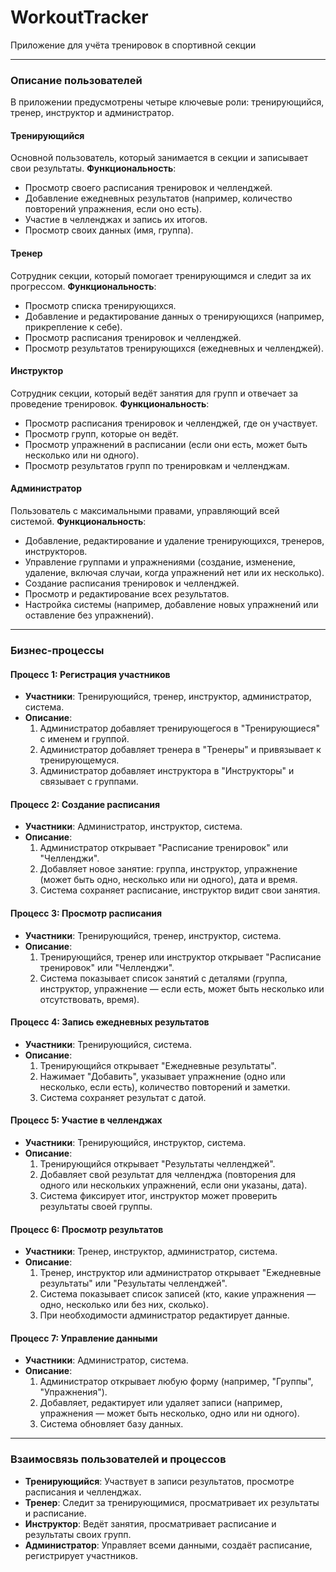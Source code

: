 # WorkoutTracker
Приложение для учёта тренировок в спортивной секции

---

### Описание пользователей
В приложении предусмотрены четыре ключевые роли: тренирующийся, тренер, инструктор и администратор.

#### Тренирующийся
Основной пользователь, который занимается в секции и записывает свои результаты.
**Функциональность**:
- Просмотр своего расписания тренировок и челленджей.
- Добавление ежедневных результатов (например, количество повторений упражнения, если оно есть).
- Участие в челленджах и запись их итогов.
- Просмотр своих данных (имя, группа).

#### Тренер
Сотрудник секции, который помогает тренирующимся и следит за их прогрессом.
**Функциональность**:
- Просмотр списка тренирующихся.
- Добавление и редактирование данных о тренирующихся (например, прикрепление к себе).
- Просмотр расписания тренировок и челленджей.
- Просмотр результатов тренирующихся (ежедневных и челленджей).

#### Инструктор
Сотрудник секции, который ведёт занятия для групп и отвечает за проведение тренировок.
**Функциональность**:
- Просмотр расписания тренировок и челленджей, где он участвует.
- Просмотр групп, которые он ведёт.
- Просмотр упражнений в расписании (если они есть, может быть несколько или ни одного).
- Просмотр результатов групп по тренировкам и челленджам.

#### Администратор
Пользователь с максимальными правами, управляющий всей системой.
**Функциональность**:
- Добавление, редактирование и удаление тренирующихся, тренеров, инструкторов.
- Управление группами и упражнениями (создание, изменение, удаление, включая случаи, когда упражнений нет или их несколько).
- Создание расписания тренировок и челленджей.
- Просмотр и редактирование всех результатов.
- Настройка системы (например, добавление новых упражнений или оставление без упражнений).

---

### Бизнес-процессы

#### Процесс 1: Регистрация участников
- **Участники**: Тренирующийся, тренер, инструктор, администратор, система.
- **Описание**:
  1. Администратор добавляет тренирующегося в "Тренирующиеся" с именем и группой.
  2. Администратор добавляет тренера в "Тренеры" и привязывает к тренирующемуся.
  3. Администратор добавляет инструктора в "Инструкторы" и связывает с группами.

#### Процесс 2: Создание расписания
- **Участники**: Администратор, инструктор, система.
- **Описание**:
  1. Администратор открывает "Расписание тренировок" или "Челленджи".
  2. Добавляет новое занятие: группа, инструктор, упражнение (может быть одно, несколько или ни одного), дата и время.
  3. Система сохраняет расписание, инструктор видит свои занятия.

#### Процесс 3: Просмотр расписания
- **Участники**: Тренирующийся, тренер, инструктор, система.
- **Описание**:
  1. Тренирующийся, тренер или инструктор открывает "Расписание тренировок" или "Челленджи".
  2. Система показывает список занятий с деталями (группа, инструктор, упражнение — если есть, может быть несколько или отсутствовать, время).

#### Процесс 4: Запись ежедневных результатов
- **Участники**: Тренирующийся, система.
- **Описание**:
  1. Тренирующийся открывает "Ежедневные результаты".
  2. Нажимает "Добавить", указывает упражнение (одно или несколько, если есть), количество повторений и заметки.
  3. Система сохраняет результат с датой.

#### Процесс 5: Участие в челленджах
- **Участники**: Тренирующийся, инструктор, система.
- **Описание**:
  1. Тренирующийся открывает "Результаты челленджей".
  2. Добавляет свой результат для челленджа (повторения для одного или нескольких упражнений, если они указаны, дата).
  3. Система фиксирует итог, инструктор может проверить результаты своей группы.

#### Процесс 6: Просмотр результатов
- **Участники**: Тренер, инструктор, администратор, система.
- **Описание**:
  1. Тренер, инструктор или администратор открывает "Ежедневные результаты" или "Результаты челленджей".
  2. Система показывает список записей (кто, какие упражнения — одно, несколько или без них, сколько).
  3. При необходимости администратор редактирует данные.

#### Процесс 7: Управление данными
- **Участники**: Администратор, система.
- **Описание**:
  1. Администратор открывает любую форму (например, "Группы", "Упражнения").
  2. Добавляет, редактирует или удаляет записи (например, упражнения — может быть несколько, одно или ни одного).
  3. Система обновляет базу данных.

---

### Взаимосвязь пользователей и процессов
- **Тренирующийся**: Участвует в записи результатов, просмотре расписания и челленджах.
- **Тренер**: Следит за тренирующимися, просматривает их результаты и расписание.
- **Инструктор**: Ведёт занятия, просматривает расписание и результаты своих групп.
- **Администратор**: Управляет всеми данными, создаёт расписание, регистрирует участников.